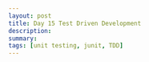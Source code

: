 ```yaml
---
layout: post
title: Day 15 Test Driven Development
description: 
summary: 
tags: [unit testing, junit, TDD]
---
```







